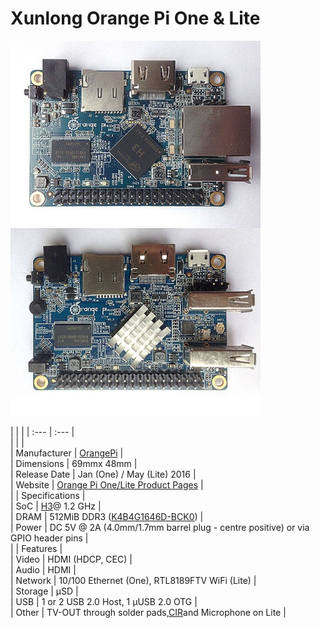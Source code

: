 # Xunlong Orange Pi One & Lite

![](/assets/One&Lite.png)


|  |  |
\| :--- \| :--- \|  
\|  \|  \|  
\| Manufacturer \| [OrangePi](http://www.orangepi.org/) \|  
\| Dimensions \| 69mmx 48mm \|  
\| Release Date \| Jan \(One\) / May \(Lite\) 2016 \|  
\| Website \| [Orange Pi One/Lite Product Pages](http://www.orangepi.org/orangepione/) \|  
\|  \| Specifications \|  
\| SoC \| [H3](http://linux-sunxi.org/H3)@ 1.2 GHz \|  
\| DRAM \| 512MiB DDR3 \([K4B4G1646D-BCK0](http://linux-sunxi.org/DDR3#K4B4G1646D-BCK0)\) \|  
\| Power \| DC 5V @ 2A \(4.0mm/1.7mm barrel plug - centre positive\) or via GPIO header pins \|  
\|  \| Features \|  
\| Video \| HDMI \(HDCP, CEC\) \|  
\| Audio \| HDMI \|  
\| Network \| 10/100 Ethernet \(One\), RTL8189FTV WiFi \(Lite\) \|  
\| Storage \| µSD \|  
\| USB \| 1 or 2 USB 2.0 Host, 1 µUSB 2.0 OTG \|  
\| Other \| TV-OUT through solder pads,[CIR](http://linux-sunxi.org/CIR)and Microphone on Lite \|

